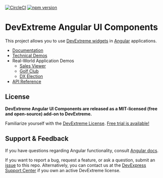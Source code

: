 [![CircleCI](https://img.shields.io/circleci/project/github/DevExpress/devextreme-angular/master.svg)](https://circleci.com/gh/DevExpress/devextreme-angular) [![npm version](https://badge.fury.io/js/devextreme-angular.svg)](https://badge.fury.io/js/devextreme-angular)


# DevExtreme Angular UI Components #

This project allows you to use [DevExtreme widgets](http://js.devexpress.com/Demos/WidgetsGallery/) in [Angular](https://angular.io/) applications.

* [Documentation](https://js.devexpress.com/Documentation/Guide/Angular_Components/DevExtreme_Angular_Components/)
* [Technical Demos](https://js.devexpress.com/Demos/WidgetsGallery/Demo/DataGrid/Overview/Angular/Light/)
* Real-World Application Demos
    * [Sales Viewer](https://github.com/DevExpress/SalesViewer)
    * [Golf Club](https://github.com/DevExpress/golfclub)
    * [DX Election](https://github.com/DevExpress/dx-election)
* [API Reference](http://js.devexpress.com/Documentation/ApiReference/)

## License ##

**DevExtreme Angular UI Components are released as a MIT-licensed (free and open-source) add-on to DevExtreme.**

Familiarize yourself with the [DevExtreme License](https://js.devexpress.com/Licensing/). [Free trial is available!](http://js.devexpress.com/Buy/)

## Support & Feedback ##

If you have questions regarding Angular functionality, consult [Angular docs](https://angular.io/docs).

If you want to report a bug, request a feature, or ask a question, submit an [issue](https://github.com/DevExpress/devextreme-angular/issues) to this repo. Alternatively, you can contact us at the [DevExpress Support Center](https://www.devexpress.com/Support/Center) if you own an active DevExtreme license.
